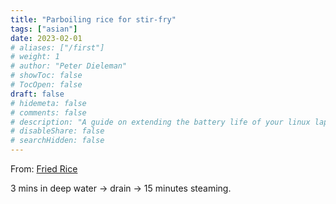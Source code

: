 ```yaml
---
title: "Parboiling rice for stir-fry"
tags: ["asian"]
date: 2023-02-01
# aliases: ["/first"]
# weight: 1
# author: "Peter Dieleman"
# showToc: false
# TocOpen: false
draft: false
# hidemeta: false
# comments: false
# description: "A guide on extending the battery life of your linux laptop"
# disableShare: false
# searchHidden: false
---
```


From: [Fried Rice](https://www.youtube.com/watch?v=owUiKyx4chI)

3 mins in deep water → drain → 15 minutes steaming.
